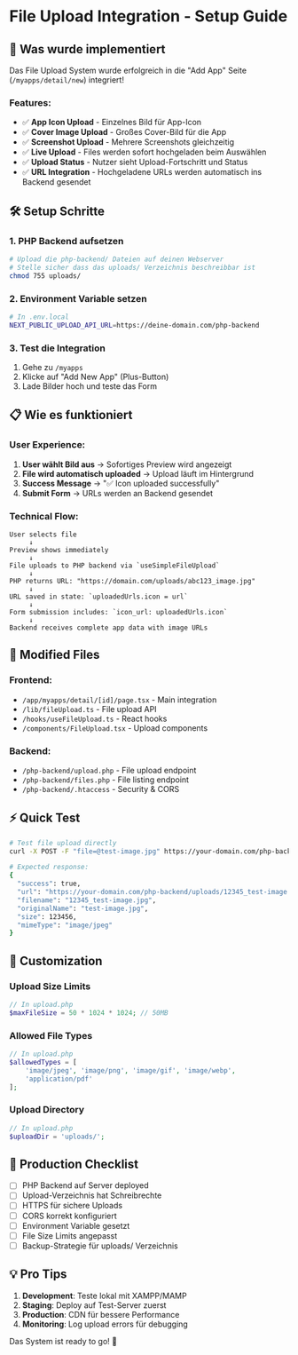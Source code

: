 # File Upload Integration - Setup Guide

## 🚀 Was wurde implementiert

Das File Upload System wurde erfolgreich in die "Add App" Seite (`/myapps/detail/new`) integriert!

### Features:
- ✅ **App Icon Upload** - Einzelnes Bild für App-Icon
- ✅ **Cover Image Upload** - Großes Cover-Bild für die App
- ✅ **Screenshot Upload** - Mehrere Screenshots gleichzeitig
- ✅ **Live Upload** - Files werden sofort hochgeladen beim Auswählen
- ✅ **Upload Status** - Nutzer sieht Upload-Fortschritt und Status
- ✅ **URL Integration** - Hochgeladene URLs werden automatisch ins Backend gesendet

## 🛠️ Setup Schritte

### 1. PHP Backend aufsetzen
```bash
# Upload die php-backend/ Dateien auf deinen Webserver
# Stelle sicher dass das uploads/ Verzeichnis beschreibbar ist
chmod 755 uploads/
```

### 2. Environment Variable setzen
```bash
# In .env.local
NEXT_PUBLIC_UPLOAD_API_URL=https://deine-domain.com/php-backend
```

### 3. Test die Integration
1. Gehe zu `/myapps`
2. Klicke auf "Add New App" (Plus-Button)
3. Lade Bilder hoch und teste das Form

## 📋 Wie es funktioniert

### User Experience:
1. **User wählt Bild aus** → Sofortiges Preview wird angezeigt
2. **File wird automatisch uploaded** → Upload läuft im Hintergrund
3. **Success Message** → "✅ Icon uploaded successfully"
4. **Submit Form** → URLs werden an Backend gesendet

### Technical Flow:
```
User selects file
     ↓
Preview shows immediately
     ↓
File uploads to PHP backend via `useSimpleFileUpload`
     ↓
PHP returns URL: "https://domain.com/uploads/abc123_image.jpg"
     ↓
URL saved in state: `uploadedUrls.icon = url`
     ↓
Form submission includes: `icon_url: uploadedUrls.icon`
     ↓
Backend receives complete app data with image URLs
```

## 🎯 Modified Files

### Frontend:
- `/app/myapps/detail/[id]/page.tsx` - Main integration
- `/lib/fileUpload.ts` - File upload API
- `/hooks/useFileUpload.ts` - React hooks
- `/components/FileUpload.tsx` - Upload components

### Backend:
- `/php-backend/upload.php` - File upload endpoint
- `/php-backend/files.php` - File listing endpoint
- `/php-backend/.htaccess` - Security & CORS

## ⚡ Quick Test

```bash
# Test file upload directly
curl -X POST -F "file=@test-image.jpg" https://your-domain.com/php-backend/upload.php

# Expected response:
{
  "success": true,
  "url": "https://your-domain.com/php-backend/uploads/12345_test-image.jpg",
  "filename": "12345_test-image.jpg",
  "originalName": "test-image.jpg",
  "size": 123456,
  "mimeType": "image/jpeg"
}
```

## 🔧 Customization

### Upload Size Limits
```php
// In upload.php
$maxFileSize = 50 * 1024 * 1024; // 50MB
```

### Allowed File Types
```php
// In upload.php
$allowedTypes = [
    'image/jpeg', 'image/png', 'image/gif', 'image/webp',
    'application/pdf'
];
```

### Upload Directory
```php
// In upload.php
$uploadDir = 'uploads/';
```

## 🚨 Production Checklist

- [ ] PHP Backend auf Server deployed
- [ ] Upload-Verzeichnis hat Schreibrechte
- [ ] HTTPS für sichere Uploads
- [ ] CORS korrekt konfiguriert
- [ ] Environment Variable gesetzt
- [ ] File Size Limits angepasst
- [ ] Backup-Strategie für uploads/ Verzeichnis

## 💡 Pro Tips

1. **Development**: Teste lokal mit XAMPP/MAMP
2. **Staging**: Deploy auf Test-Server zuerst
3. **Production**: CDN für bessere Performance
4. **Monitoring**: Log upload errors für debugging

Das System ist ready to go! 🎉
